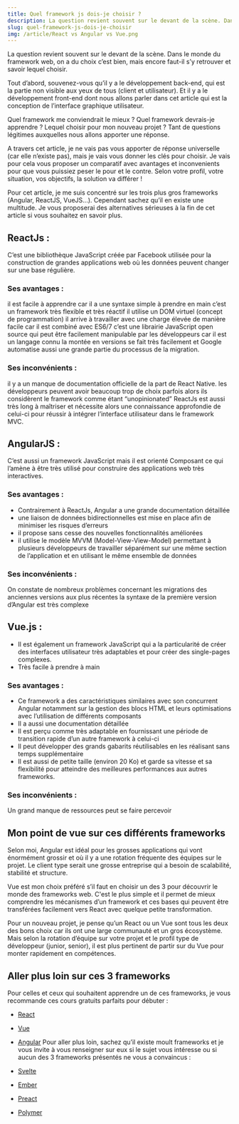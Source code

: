 ```yaml
---
title: Quel framework js dois-je choisir ?
description: La question revient souvent sur le devant de la scène. Dans le monde du framework web, on a du choix c’est bien, mais encore faut-il s’y retrouver et savoir lequel choisir.
slug: quel-framework-js-dois-je-choisir
img: /article/React vs Angular vs Vue.png
---
```



La question revient souvent sur le devant de la scène. Dans le monde du framework web, on a du choix c’est bien, mais encore faut-il s’y retrouver et savoir lequel choisir.

Tout d’abord, souvenez-vous qu’il y a le développement back-end, qui est la partie non visible aux yeux de tous (client et utilisateur). Et il y a le développement front-end dont nous allons parler dans cet article qui est la conception de l’interface graphique utilisateur.

Quel framework me conviendrait le mieux ? Quel framework devrais-je apprendre ? Lequel choisir pour mon nouveau projet ? Tant de questions légitimes auxquelles nous allons apporter une réponse.

A travers cet article, je ne vais pas vous apporter de réponse universelle (car elle n’existe pas), mais je vais vous donner les clés pour choisir. Je vais pour cela vous proposer un comparatif avec avantages et inconvenients pour que vous puissiez peser le pour et le contre. Selon votre profil, votre situation, vos objectifs, la solution va différer !

Pour cet article, je me suis concentré sur les trois plus gros frameworks (Angular, ReactJS, VueJS...). Cependant sachez qu’il en existe une multitude. Je vous proposerai des alternatives sérieuses à la fin de cet article si vous souhaitez en savoir plus.


## ReactJs :
C’est une bibliothèque JavaScript créée par Facebook utilisée pour la construction de grandes applications web où les données peuvent changer sur une base régulière.

### Ses avantages :

il est facile à apprendre car il a une syntaxe simple à prendre en main
c’est un framework très flexible et très réactif
il utilise un DOM virtuel (concept de programmation)
il arrive à travailler avec une charge élevée de manière facile car il est combiné avec ES6/7
c’est une librairie JavaScript open source qui peut être facilement manipulable par les développeurs car il est un langage connu
la montée en versions se fait très facilement et Google automatise aussi une grande partie du processus de la migration.

### Ses inconvénients :

il y a un manque de documentation officielle de la part de React Native.
les développeurs peuvent avoir beaucoup trop de choix parfois alors ils considèrent le framework comme étant “unopinionated”
ReactJs est aussi très long à maîtriser et nécessite alors une connaissance approfondie de celui-ci pour réussir à intégrer l’interface utilisateur dans le framework MVC.


## AngularJS :
C’est aussi un framework JavaScript mais il est orienté Composant ce qui l’amène à être très utilisé pour construire des applications web très interactives.

### Ses avantages :

 - Contrairement à ReactJs, Angular a une grande documentation détaillée
- une liaison de données bidirectionnelles est mise en place afin de minimiser les risques d’erreurs
- il propose sans cesse des nouvelles fonctionnalités améliorées
- il utilise le modèle MVVM (Model-View-View-Model) permettant à plusieurs développeurs de travailler séparément sur une même section de l’application et en utilisant le même ensemble de données
### Ses inconvénients :

On constate de nombreux problèmes concernant les migrations des anciennes versions aux plus récentes
la syntaxe de la première version d’Angular est très complexe

## Vue.js :
- Il est également un framework JavaScript qui a la particularité de créer des interfaces utilisateur très adaptables et pour créer des single-pages complexes.
- Très facile à prendre à main

### Ses avantages :

- Ce framework a des caractéristiques similaires avec son concurrent Angular notamment sur la gestion des blocs HTML et leurs optimisations avec l’utilisation de différents composants
- Il a aussi une documentation détaillée
- Il est perçu comme très adaptable en fournissant une période de transition rapide d’un autre framework à celui-ci
- Il peut développer des grands gabarits réutilisables en les réalisant sans temps supplémentaire
- Il est aussi de petite taille (environ 20 Ko) et garde sa vitesse et sa flexibilité pour atteindre des meilleures performances aux autres frameworks.

### Ses inconvénients :

Un grand manque de ressources peut se faire percevoir


## Mon point de vue sur ces différents frameworks
Selon moi, Angular est idéal pour les grosses applications qui vont énormément grossir et où il y a une rotation fréquente des équipes sur le projet. Le client type serait une grosse entreprise qui a besoin de scalabilité, stabilité et structure.

Vue est mon choix préféré s’il faut en choisir un des 3 pour découvrir le monde des frameworks web. C'est le plus simple et il permet de mieux comprendre les mécanismes d’un framework et ces bases qui peuvent être transférées facilement vers React avec quelque petite transformation.

Pour un nouveau projet, je pense qu’un React ou un Vue sont tous les deux des bons choix car ils ont une large communauté et un gros écosystème. Mais selon la rotation d’équipe sur votre projet et le profil type de développeur (junior, senior), il est plus pertinent de partir sur du Vue pour monter rapidement en compétences.

## Aller plus loin sur ces 3 frameworks
Pour celles et ceux qui souhaitent apprendre un de ces frameworks, je vous recommande ces cours gratuits parfaits pour débuter :

- [React](https://openclassrooms.com/fr/courses/7008001-debutez-avec-react?archived-source=4664381)
- [Vue](https://openclassrooms.com/fr/courses/6390311-creez-une-application-web-avec-vue-js)
- [Angular](https://openclassrooms.com/fr/courses/4668271-developpez-des-applications-web-avec-angular)
Pour aller plus loin, sachez qu’il existe moult frameworks et je vous invite à vous renseigner sur eux si le sujet vous intéresse ou si aucun des 3 frameworks présentés ne vous a convaincus :

- [Svelte](https://svelte.dev/)
- [Ember](https://emberjs.com/)
- [Preact](https://preactjs.com/)
- [Polymer](https://www.polymer-project.org/)
